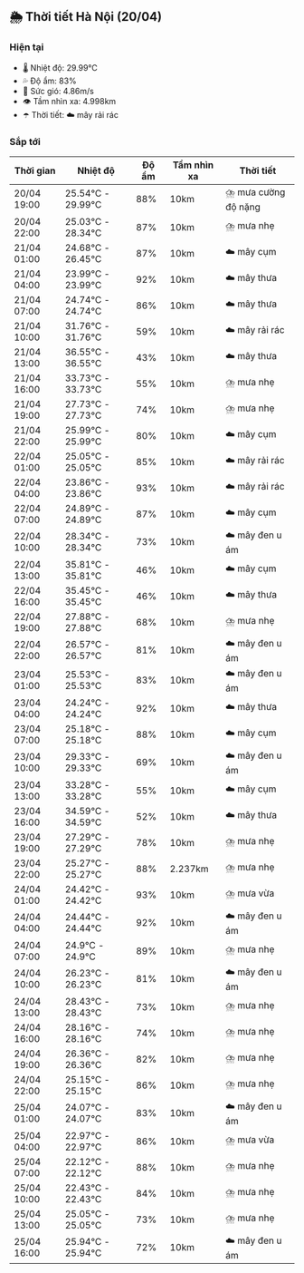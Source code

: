 ## 🌦️ Thời tiết Hà Nội (20/04)

### Hiện tại

- 🌡️ Nhiệt độ: 29.99℃
- 💦 Độ ẩm: 83%
- 💨 Sức gió: 4.86m/s
- 👁️ Tầm nhìn xa: 4.998km
- ☂️ Thời tiết: ☁️ mây rải rác

### Sắp tới

| Thời gian | Nhiệt độ | Độ ẩm | Tầm nhìn xa | Thời tiết |
| --- | --- | --- | --- | --- |
| 20/04 19:00 | 25.54℃ - 29.99℃ | 88% | 10km | ⛈️ mưa cường độ nặng |
| 20/04 22:00 | 25.03℃ - 28.34℃ | 87% | 10km | ⛈️ mưa nhẹ |
| 21/04 01:00 | 24.68℃ - 26.45℃ | 87% | 10km | ☁️ mây cụm |
| 21/04 04:00 | 23.99℃ - 23.99℃ | 92% | 10km | ☁️ mây thưa |
| 21/04 07:00 | 24.74℃ - 24.74℃ | 86% | 10km | ☁️ mây thưa |
| 21/04 10:00 | 31.76℃ - 31.76℃ | 59% | 10km | ☁️ mây rải rác |
| 21/04 13:00 | 36.55℃ - 36.55℃ | 43% | 10km | ☁️ mây thưa |
| 21/04 16:00 | 33.73℃ - 33.73℃ | 55% | 10km | ⛈️ mưa nhẹ |
| 21/04 19:00 | 27.73℃ - 27.73℃ | 74% | 10km | ⛈️ mưa nhẹ |
| 21/04 22:00 | 25.99℃ - 25.99℃ | 80% | 10km | ☁️ mây cụm |
| 22/04 01:00 | 25.05℃ - 25.05℃ | 85% | 10km | ☁️ mây rải rác |
| 22/04 04:00 | 23.86℃ - 23.86℃ | 93% | 10km | ☁️ mây rải rác |
| 22/04 07:00 | 24.89℃ - 24.89℃ | 87% | 10km | ☁️ mây cụm |
| 22/04 10:00 | 28.34℃ - 28.34℃ | 73% | 10km | ☁️ mây đen u ám |
| 22/04 13:00 | 35.81℃ - 35.81℃ | 46% | 10km | ☁️ mây cụm |
| 22/04 16:00 | 35.45℃ - 35.45℃ | 46% | 10km | ☁️ mây thưa |
| 22/04 19:00 | 27.88℃ - 27.88℃ | 68% | 10km | ⛈️ mưa nhẹ |
| 22/04 22:00 | 26.57℃ - 26.57℃ | 81% | 10km | ☁️ mây đen u ám |
| 23/04 01:00 | 25.53℃ - 25.53℃ | 83% | 10km | ☁️ mây đen u ám |
| 23/04 04:00 | 24.24℃ - 24.24℃ | 92% | 10km | ☁️ mây thưa |
| 23/04 07:00 | 25.18℃ - 25.18℃ | 88% | 10km | ☁️ mây cụm |
| 23/04 10:00 | 29.33℃ - 29.33℃ | 69% | 10km | ☁️ mây đen u ám |
| 23/04 13:00 | 33.28℃ - 33.28℃ | 55% | 10km | ☁️ mây cụm |
| 23/04 16:00 | 34.59℃ - 34.59℃ | 52% | 10km | ☁️ mây thưa |
| 23/04 19:00 | 27.29℃ - 27.29℃ | 78% | 10km | ⛈️ mưa nhẹ |
| 23/04 22:00 | 25.27℃ - 25.27℃ | 88% | 2.237km | ⛈️ mưa nhẹ |
| 24/04 01:00 | 24.42℃ - 24.42℃ | 93% | 10km | ⛈️ mưa vừa |
| 24/04 04:00 | 24.44℃ - 24.44℃ | 92% | 10km | ☁️ mây đen u ám |
| 24/04 07:00 | 24.9℃ - 24.9℃ | 89% | 10km | ⛈️ mưa nhẹ |
| 24/04 10:00 | 26.23℃ - 26.23℃ | 81% | 10km | ☁️ mây đen u ám |
| 24/04 13:00 | 28.43℃ - 28.43℃ | 73% | 10km | ⛈️ mưa nhẹ |
| 24/04 16:00 | 28.16℃ - 28.16℃ | 74% | 10km | ⛈️ mưa nhẹ |
| 24/04 19:00 | 26.36℃ - 26.36℃ | 82% | 10km | ⛈️ mưa nhẹ |
| 24/04 22:00 | 25.15℃ - 25.15℃ | 86% | 10km | ⛈️ mưa nhẹ |
| 25/04 01:00 | 24.07℃ - 24.07℃ | 83% | 10km | ☁️ mây đen u ám |
| 25/04 04:00 | 22.97℃ - 22.97℃ | 86% | 10km | ⛈️ mưa vừa |
| 25/04 07:00 | 22.12℃ - 22.12℃ | 88% | 10km | ⛈️ mưa nhẹ |
| 25/04 10:00 | 22.43℃ - 22.43℃ | 84% | 10km | ⛈️ mưa nhẹ |
| 25/04 13:00 | 25.05℃ - 25.05℃ | 73% | 10km | ⛈️ mưa nhẹ |
| 25/04 16:00 | 25.94℃ - 25.94℃ | 72% | 10km | ☁️ mây đen u ám |
